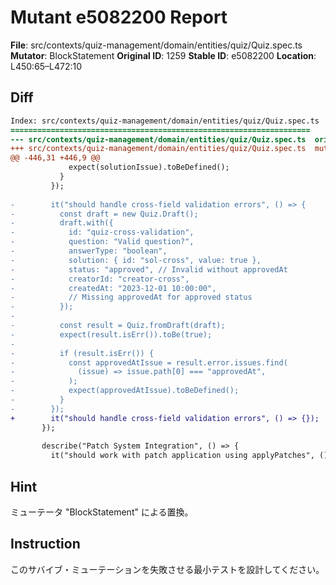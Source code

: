 # Mutant e5082200 Report

**File**: src/contexts/quiz-management/domain/entities/quiz/Quiz.spec.ts
**Mutator**: BlockStatement
**Original ID**: 1259
**Stable ID**: e5082200
**Location**: L450:65–L472:10

## Diff

```diff
Index: src/contexts/quiz-management/domain/entities/quiz/Quiz.spec.ts
===================================================================
--- src/contexts/quiz-management/domain/entities/quiz/Quiz.spec.ts	original
+++ src/contexts/quiz-management/domain/entities/quiz/Quiz.spec.ts	mutated #1259
@@ -446,31 +446,9 @@
             expect(solutionIssue).toBeDefined();
           }
         });
 
-        it("should handle cross-field validation errors", () => {
-          const draft = new Quiz.Draft();
-          draft.with({
-            id: "quiz-cross-validation",
-            question: "Valid question?",
-            answerType: "boolean",
-            solution: { id: "sol-cross", value: true },
-            status: "approved", // Invalid without approvedAt
-            creatorId: "creator-cross",
-            createdAt: "2023-12-01 10:00:00",
-            // Missing approvedAt for approved status
-          });
-
-          const result = Quiz.fromDraft(draft);
-          expect(result.isErr()).toBe(true);
-
-          if (result.isErr()) {
-            const approvedAtIssue = result.error.issues.find(
-              (issue) => issue.path[0] === "approvedAt",
-            );
-            expect(approvedAtIssue).toBeDefined();
-          }
-        });
+        it("should handle cross-field validation errors", () => {});
       });
 
       describe("Patch System Integration", () => {
         it("should work with patch application using applyPatches", () => {
```

## Hint

ミューテータ "BlockStatement" による置換。

## Instruction

このサバイブ・ミューテーションを失敗させる最小テストを設計してください。
